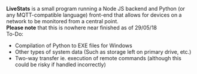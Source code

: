 **LiveStats** is a small program running a Node JS backend and Python (or any MQTT-compatible language) front-end that allows for devices on a network to be monitored from a central point.\
**Please note** that this is nowhere near finished as of 29/05/18\
To-Do:
 - Compilation of Python to EXE files for Windows
 - Other types of system data (Such as storage left on primary drive, etc.)
 - Two-way transfer ie. execution of remote commands (although this could be risky if handled incorrectly)
